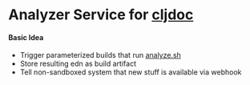# Analyzer Service for [cljdoc](https://github.com/martinklepsch/cljdoc)

#### Basic Idea

- Trigger parameterized builds that run [analyze.sh](https://github.com/martinklepsch/cljdoc/blob/master/script/analyze.sh)
- Store resulting edn as build artifact
- Tell non-sandboxed system that new stuff is available via webhook
